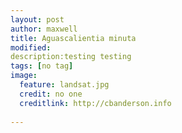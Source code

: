 ```yaml
---
layout: post
author: maxwell
title: Aguascalientia minuta
modified: 
description:testing testing
tags: [no tag]
image:
  feature: landsat.jpg
  credit: no one
  creditlink: http://cbanderson.info
 
---
```

